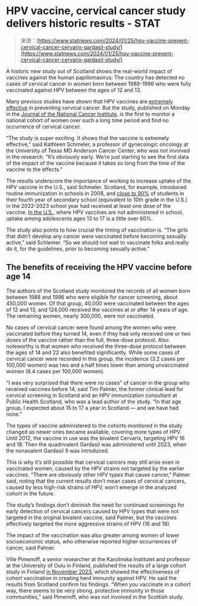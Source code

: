<!--yml
category: 未分类
date: 2024-05-27 15:08:54
-->

# HPV vaccine, cervical cancer study delivers historic results - STAT

> 来源：[https://www.statnews.com/2024/01/25/hpv-vaccine-prevent-cervical-cancer-cervarix-gardasil-study/](https://www.statnews.com/2024/01/25/hpv-vaccine-prevent-cervical-cancer-cervarix-gardasil-study/)

A historic new study out of Scotland shows the real-world impact of vaccines against the human papillomavirus: The country has detected no cases of cervical cancer in women born between 1988-1996 who were fully vaccinated against HPV between the ages of 12 and 13.

Many previous studies have shown that HPV vaccines are [extremely effective](https://www.statnews.com/2023/11/08/hpv-vaccines-cancer-screenings/) in preventing cervical cancer. But the study, published on Monday in the [Journal of the National Cancer Institute](https://academic.oup.com/jnci/advance-article-abstract/doi/10.1093/jnci/djad263/7577291?redirectedFrom=fulltext&login=true#no-access-message), is the first to monitor a national cohort of women over such a long time period and find no occurrence of cervical cancer.

“The study is super exciting. It shows that the vaccine is extremely effective,” said Kathleen Schmeler, a professor of gynecologic oncology at the University of Texas MD Anderson Cancer Center, who was not involved in the research. “It’s obviously early. We’re just starting to see the first data of the impact of the vaccine because it takes so long from the time of the vaccine to the effects.”

The results underscore the importance of working to increase uptake of the HPV vaccine in the U.S., said Schmeler. Scotland, for example, introduced routine immunization in schools in 2008, and [close to 90%](https://publichealthscotland.scot/publications/hpv-immunisation-statistics-scotland/hpv-immunisation-statistics-scotland-school-year-202223/#:~:text=Coverage%20of%20the%20completed%20one,%2C%20a%20difference%20of%200.7%25.) of students in their fourth year of secondary school (equivalent to 10th grade in the U.S.) in the 2022-2023 school year had received at least one dose of the vaccine. [In the U.S.](https://www.cdc.gov/mmwr/volumes/72/wr/mm7234a3.htm#:~:text=In%202022%2C%2089.9%25%20of%20adolescents,HPV%20vaccination%20(HPV%20UTD).), where HPV vaccines are not administered in school, uptake among adolescents ages 13 to 17 is a little over 60%.

The study also points to how crucial the timing of vaccination is. “The girls that didn’t develop any cancer were vaccinated before becoming sexually active,” said Schlemer. “So we should not wait to vaccinate folks and really do it, for the guidelines, prior to becoming sexually active.”

## The benefits of receiving the HPV vaccine before age 14

The authors of the Scotland study monitored the records of all women born between 1988 and 1996 who were eligible for cancer screening, about 450,000 women. Of that group, 40,000 were vaccinated between the ages of 12 and 13, and 124,000 received the vaccines at or after 14 years of age. The remaining women, nearly 300,000, were not vaccinated.

No cases of cervical cancer were found among the women who were vaccinated before they turned 14, even if they had only received one or two doses of the vaccine rather than the full, three-dose protocol. Also noteworthy is that women who received the three-dose protocol between the ages of 14 and 22 also benefited significantly. While some cases of cervical cancer were recorded in this group, the incidence (3.2 cases per 100,000 women) was two and a half times lower than among unvaccinated women (8.4 cases per 100,000 women).

“I was very surprised that there were no cases” of cancer in the group who received vaccines before 14, said Tim Palmer, the former clinical lead for cervical screening in Scotland and an HPV immunization consultant at Public Health Scotland, who was a lead author of the study. “In that age group, I expected about 15 to 17 a year in Scotland — and we have had none.”

The types of vaccine administered to the cohorts monitored in the study changed as newer ones became available, covering more types of HPV. Until 2012, the vaccine in use was the bivalent Cervarix, targeting HPV 16 and 18\. Then the quadrivalent Gardasil was administered until 2023, when the nonavalent Gardasil 9 was introduced.

This is why it’s still possible that cervical cancers may still arise even in vaccinated women, caused by the HPV strains not targeted by the earlier vaccines. “There are obviously other HPV types that cause cancer,” Palmer said, noting that the current results don’t mean cases of cervical cancers, caused by less high-risk strains of HPV, won’t emerge in the analyzed cohort in the future.

The study’s findings don’t diminish the need for continued screenings for early detection of cervical cancers caused by HPV types that were not targeted in the original bivalent vaccine, said Palmer, but the vaccines effectively targeted the more aggressive strains of HPV (16 and 18).

The impact of the vaccination was also greater among women of lower socioeconomic status, who otherwise reported higher occurrences of cancer, said Palmer.

Ville Pimenoff, a senior researcher at the Karolinska Institutet and professor at the University of Oulu in Finland, published the results of a large cohort study in Finland [in November 2023](https://www.statnews.com/2023/11/08/hpv-vaccines-cancer-screenings/), which showed the effectiveness of cohort vaccination in creating herd immunity against HPV. He said the results from Scotland confirm his findings. “When you vaccinate in a cohort way, there seems to be very strong, protective immunity in those communities,” said Pimenoff, who was not involved in the Scottish study.